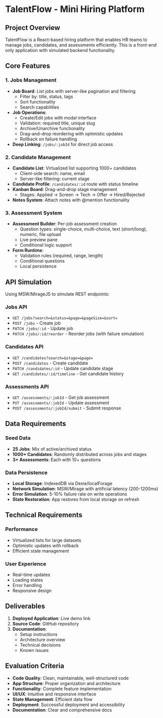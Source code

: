 # TalentFlow - Mini Hiring Platform

## Project Overview

TalentFlow is a React-based hiring platform that enables HR teams to manage jobs, candidates, and assessments efficiently. This is a front-end only application with simulated backend functionality.

## Core Features

### 1. Jobs Management
- **Job Board**: List jobs with server-like pagination and filtering
  - Filter by: title, status, tags
  - Sort functionality
  - Search capabilities
- **Job Operations**:
  - Create/Edit jobs with modal interface
  - Validation: required title, unique slug
  - Archive/Unarchive functionality
  - Drag-and-drop reordering with optimistic updates
  - Rollback on failure handling
- **Deep Linking**: `/jobs/:jobId` for direct job access

### 2. Candidate Management
- **Candidate List**: Virtualized list supporting 1000+ candidates
  - Client-side search: name, email
  - Server-like filtering: current stage
- **Candidate Profile**: `/candidates/:id` route with status timeline
- **Kanban Board**: Drag-and-drop stage management
  - Stages: Applied → Screen → Tech → Offer → Hired/Rejected
- **Notes System**: Attach notes with @mention functionality

### 3. Assessment System
- **Assessment Builder**: Per-job assessment creation
  - Question types: single-choice, multi-choice, text (short/long), numeric, file upload
  - Live preview pane
  - Conditional logic support
- **Form Runtime**: 
  - Validation rules (required, range, length)
  - Conditional questions
  - Local persistence

## API Simulation

Using MSW/MirageJS to simulate REST endpoints:

### Jobs API
- `GET /jobs?search=&status=&page=&pageSize=&sort=`
- `POST /jobs` - Create job
- `PATCH /jobs/:id` - Update job
- `PATCH /jobs/:id/reorder` - Reorder jobs (with failure simulation)

### Candidates API
- `GET /candidates?search=&stage=&page=`
- `POST /candidates` - Create candidate
- `PATCH /candidates/:id` - Update candidate stage
- `GET /candidates/:id/timeline` - Get candidate history

### Assessments API
- `GET /assessments/:jobId` - Get job assessment
- `PUT /assessments/:jobId` - Update assessment
- `POST /assessments/:jobId/submit` - Submit response

## Data Requirements

### Seed Data
- **25 Jobs**: Mix of active/archived status
- **1000+ Candidates**: Randomly distributed across jobs and stages
- **3+ Assessments**: Each with 10+ questions

### Data Persistence
- **Local Storage**: IndexedDB via Dexie/localForage
- **Network Simulation**: MSW/Mirage with artificial latency (200-1200ms)
- **Error Simulation**: 5-10% failure rate on write operations
- **State Restoration**: App restores from local storage on refresh

## Technical Requirements

### Performance
- Virtualized lists for large datasets
- Optimistic updates with rollback
- Efficient state management

### User Experience
- Real-time updates
- Loading states
- Error handling
- Responsive design

## Deliverables

1. **Deployed Application**: Live demo link
2. **Source Code**: GitHub repository
3. **Documentation**: 
   - Setup instructions
   - Architecture overview
   - Technical decisions
   - Known issues

## Evaluation Criteria

- **Code Quality**: Clean, maintainable, well-structured code
- **App Structure**: Proper organization and architecture
- **Functionality**: Complete feature implementation
- **UI/UX**: Intuitive and responsive interface
- **State Management**: Efficient data flow
- **Deployment**: Successful deployment and accessibility
- **Documentation**: Clear and comprehensive docs
